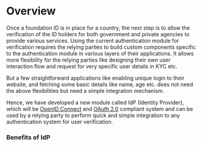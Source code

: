 # Overview

Once a foundation ID is in place for a country, the next step is to allow the verification of the ID holders for both government and private agencies to provide various services. Using the current authentication module for verification requires the relying parties to build custom components specific to the authentication module in various layers of their applications. It allows more flexibility for the relying parties like designing their own user interaction flow and request for very specific user details in KYC etc.

But a few straightforward applications like enabling unique login to their website, and fetching some basic details like name, age etc. does not need the above flexibilities but need a simple integration mechanism.

Hence, we have developed a new module called IdP (Identity Provider), which will be [OpenID Connect](https://openid.net/connect/) and [OAuth 2.0](https://oauth.net/2/) compliant system and can be used by a relying party to perform quick and simple integration to any authentication system for user verification.

### Benefits of IdP

